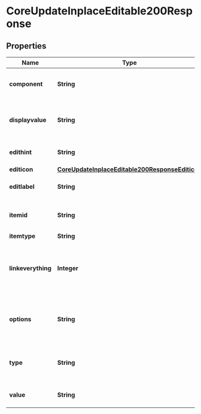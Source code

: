 

# CoreUpdateInplaceEditable200Response


## Properties

| Name | Type | Description | Notes |
|------------ | ------------- | ------------- | -------------|
|**component** | **String** | component responsible for the update |  [optional] |
|**displayvalue** | **String** | display value (may contain link or other html tags) |  |
|**edithint** | **String** | hint for editing element |  [optional] |
|**editicon** | [**CoreUpdateInplaceEditable200ResponseEditicon**](CoreUpdateInplaceEditable200ResponseEditicon.md) |  |  [optional] |
|**editlabel** | **String** | label for editing element |  [optional] |
|**itemid** | **String** | identifier of the updated item |  [optional] |
|**itemtype** | **String** | itemtype |  [optional] |
|**linkeverything** | **Integer** | Should everything be wrapped in the edit link or link displayed separately |  [optional] |
|**options** | **String** | options of the element, format depends on type |  [optional] |
|**type** | **String** | type of the element (text, toggle, select) |  [optional] |
|**value** | **String** | value of the item as it is stored |  [optional] |



